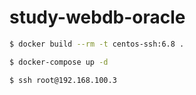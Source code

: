 study-webdb-oracle
==================

```sh
$ docker build --rm -t centos-ssh:6.8 .
```


```sh
$ docker-compose up -d
```


```sh
$ ssh root@192.168.100.3
```
